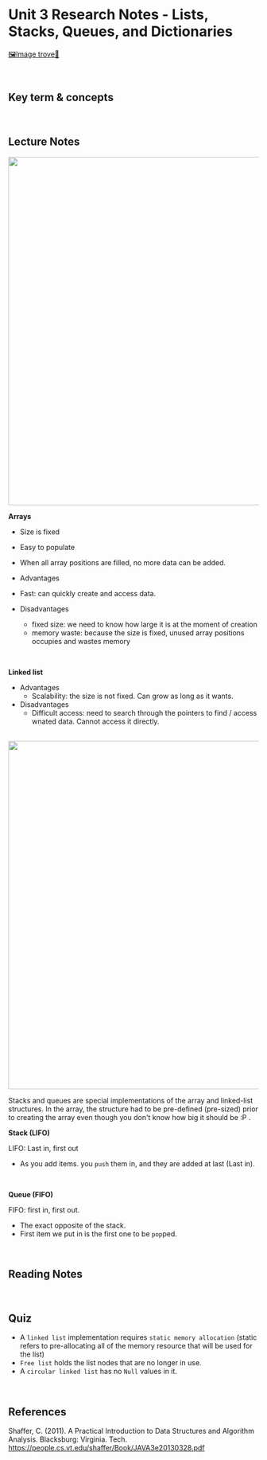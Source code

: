 # Unit 3 Research Notes - Lists, Stacks, Queues, and Dictionaries

[🖼️Image trove🌳](#https://github.com/Coding-Forest/UoP-2021-3303-09-Data-Structures/tree/main/images)


<br>

## Key term & concepts


<br>

## Lecture Notes

<img src="https://raw.githubusercontent.com/Coding-Forest/UoP-2021-3303-09-Data-Structures/main/images/unit3%20Linked%20List%20vs%20Array.png" width=700 />

**Arrays**

- Size is fixed
- Easy to populate
- When all array positions are filled, no more data can be added.

- Advantages 
- Fast: can quickly create and access data. 
- Disadvantages 
  - fixed size: we need to know how large it is at the moment of creation
  - memory waste: because the size is fixed, unused array positions occupies and wastes memory

<br>

**Linked list**

- Advantages  
  - Scalability: the size is not fixed. Can grow as long as it wants.
- Disadvantages 
  - Difficult access: need to search through the pointers to find / access wnated data. Cannot access it directly.

<br>

<img src="https://raw.githubusercontent.com/Coding-Forest/UoP-2021-3303-09-Data-Structures/main/images/unit3%20Stacks%20and%20Queues.png" width=700 />

Stacks and queues are special implementations of the array and linked-list structures.
In the array, the structure had to be pre-defined (pre-sized) prior to creating the array even though you don't know how big it should be :P .

**Stack (LIFO)**

LIFO: Last in, first out

- As you add items. you `push` them in, and they are added at last (Last in).

<br>

**Queue (FIFO)**

FIFO: first in, first out.

- The exact opposite of the stack. 
- First item we put in is the first one to be `pop`ped.

<br>


## Reading Notes

<br>

## Quiz

- A `linked list` implementation requires `static memory allocation` (static refers to pre-allocating all of the memory resource that will be used for the list)
- `Free list` holds the list nodes that are no longer in use.
- A `circular linked list` has no `Null` values in it.


<br>

## References
Shaffer, C. (2011). A Practical Introduction to Data Structures and Algorithm Analysis. Blacksburg: Virginia. Tech. https://people.cs.vt.edu/shaffer/Book/JAVA3e20130328.pdf
